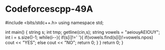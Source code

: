 # Codeforcescpp-49A
#include <bits/stdc++.h>
using namespace std;

int main() {
	string s;
  int tmp;
  getline(cin,s);
  string vowels = "aeiouyAEIOUY";
  int i = s.size()-1;
  while(i--){
    if(s[i]!=' '){
      if(vowels.find(s[i])!=vowels.npos)
        cout << "YES";
      else
        cout << "NO";
      return 0;
    }
  }
	return 0;
}
